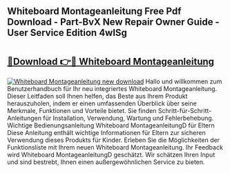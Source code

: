 ## Whiteboard Montageanleitung Free Pdf Download - Part-BvX New Repair Owner Guide - User Service Edition 4wISg

# <h2><a href="http://df74yt8.blite.top/?on=Whiteboard+Montageanleitung">🔗Download 👉🔴 Whiteboard Montageanleitung</a></h2>

[![Whiteboard Montageanleitung new download](https://i.imgur.com/lujVjoI.png)](http://df74yt8.blite.top/?on=Whiteboard+Montageanleitung)
Hallo und willkommen zum Benutzerhandbuch für Ihr neu integriertes Whiteboard Montageanleitung. Dieser Leitfaden soll Ihnen helfen, das Beste aus Ihrem Produkt herauszuholen, indem er einen umfassenden Überblick über seine Merkmale, Funktionen und Vorteile bietet. Sie finden Schritt-für-Schritt-Anleitungen für Installation, Verwendung, Wartung und Fehlerbehebung. Wichtige Bedienungsanleitung Whiteboard MontageanleitungD für Eltern Diese Anleitung enthält wichtige Informationen für Eltern zur sicheren Verwendung dieses Produkts für Kinder. Erleben Sie die Möglichkeiten der Funktionsliste mit Ihrem neuen Whiteboard Montageanleitung. Ihr Feedback wird Whiteboard MontageanleitungD geschätzt. Wir schätzen Ihren Input und sind bestrebt, Ihnen einen außergewöhnlichen Service zu bieten.
